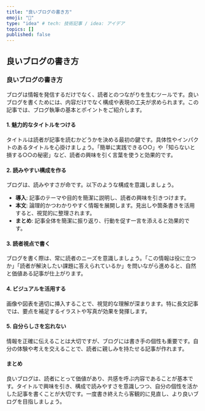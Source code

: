 ```yaml
---
title: "良いブログの書き方"
emoji: "🍣"
type: "idea" # tech: 技術記事 / idea: アイデア
topics: []
published: false
---
```


## 良いブログの書き方

### 良いブログの書き方

ブログは情報を発信するだけでなく、読者とのつながりを生むツールです。良いブログを書くためには、内容だけでなく構成や表現の工夫が求められます。この記事では、ブログ執筆の基本とポイントをご紹介します。

#### 1. 魅力的なタイトルをつける

タイトルは読者が記事を読むかどうかを決める最初の鍵です。具体性やインパクトのあるタイトルを心掛けましょう。「簡単に実践できる○○」や「知らないと損する○○の秘密」など、読者の興味を引く言葉を使うと効果的です。

#### 2. 読みやすい構成を作る

ブログは、読みやすさが命です。以下のような構成を意識しましょう。

- **導入**: 記事のテーマや目的を簡潔に説明し、読者の興味を引きつけます。
- **本文**: 論理的かつわかりやすく情報を展開します。見出しや箇条書きを活用すると、視覚的に整理されます。
- **まとめ**: 記事全体を簡潔に振り返り、行動を促す一言を添えると効果的です。

#### 3. 読者視点で書く

ブログを書く際は、常に読者のニーズを意識しましょう。「この情報は役に立つか」「読者が解決したい課題に答えられているか」を問いながら進めると、自然と価値ある記事が仕上がります。

#### 4. ビジュアルを活用する

画像や図表を適切に挿入することで、視覚的な理解が深まります。特に長文記事では、要点を補足するイラストや写真が効果を発揮します。

#### 5. 自分らしさを忘れない

情報を正確に伝えることは大切ですが、ブログには書き手の個性も重要です。自分の体験や考えを交えることで、読者に親しみを持たせる記事が作れます。

#### まとめ

良いブログは、読者にとって価値があり、共感を呼ぶ内容であることが基本です。タイトルで興味を引き、構成で読みやすさを意識しつつ、自分の個性を活かした記事を書くことが大切です。一度書き終えたら客観的に見直し、より良いブログを目指しましょう。
